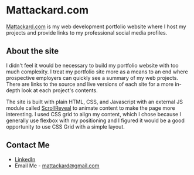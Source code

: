# Mattackard.com

[Mattackard.com](https://mattackard.com) is my web development portfolio website where I host my projects and provide links to my professional social media profiles.

## About the site

I didn't feel it would be necessary to build my portfolio website with too much complexity. I treat my portfolio site more as a means to an end where prospective employers can quickly see a summary of my web projects. There are links to the source and live versions of each site for a more in-depth look at each project's contents.

The site is built with plain HTML, CSS, and Javascript with an external JS module called [ScrollReveal](https://scrollrevealjs.org/api/reveal.html) to animate content to make the page more interesting. I used CSS grid to align my content, which I chose because I generally use flexbox with my positioning and I figured it would be a good opportunity to use CSS Grid with a simple layout.

## Contact Me

-   [LinkedIn](https://reactjs.org/docs/getting-started.html)
-   Email Me - <mattackard@gmail.com>
